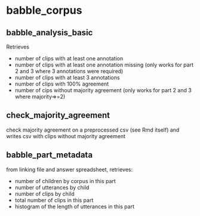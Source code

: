 # babble_corpus

## babble_analysis_basic

Retrieves 

- number of clips with at least one annotation
- number of clips with at least one annotation missing (only works for part 2 and 3 where 3 annotations were required)
- number of clips with at least 3 annotations
- number of clips with 100% agreement
- number of cips without majority agreement (only works for part 2 and 3 where majority=>=2)

## check_majority_agreement

check majority agreement on a preprocessed csv (see Rmd itself) and writes csv with clips without majority agreement

## babble_part_metadata

from linking file and answer spreadsheet, retrieves:
- number of children by corpus in this part
- number of utterances by child
- number of clips by child
- total number of clips in this part
- histogram of the length of utterances in this part
